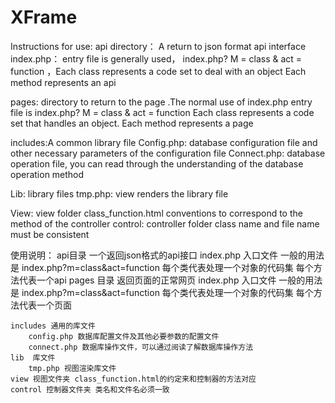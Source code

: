 # XFrame

Instructions for use: 
api directory： A return to json format api interface
index.php： entry file is generally used， index.php? M = class & act = function ，Each class represents a code set to deal with an object Each method represents an api 

pages: directory to return to the page .The normal use of index.php entry file is index.php? M = class & act = function Each class represents a code set that handles an object. Each method represents a page

includes:A common library file
  Config.php: database configuration file and other necessary parameters of the configuration file
  Connect.php: database operation file, you can read through the understanding of the database operation method

Lib: library files
   tmp.php: view renders the library file

View: view folder class_function.html conventions to correspond to the method of the controller
control: controller folder class name and file name must be consistent


 使用说明：
 api目录 一个返回json格式的api接口
 	index.php 入口文件 一般的用法是 index.php?m=class&act=function  每个类代表处理一个对象的代码集 每个方法代表一个api
 pages 目录 返回页面的正常网页
 	index.php 入口文件 一般的用法是 index.php?m=class&act=function  每个类代表处理一个对象的代码集 每个方法代表一个页面

 	includes 通用的库文件
 		config.php 数据库配置文件及其他必要参数的配置文件
 		connect.php 数据库操作文件，可以通过阅读了解数据库操作方法
 	lib  库文件
 		tmp.php 视图渲染库文件
 	view 视图文件夹 class_function.html的约定来和控制器的方法对应
 	control 控制器文件夹 类名和文件名必须一致 
